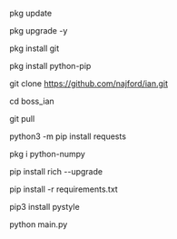 pkg update

pkg upgrade -y

pkg install git

pkg install python-pip

git clone https://github.com/najford/ian.git

cd boss_ian

git pull

python3 -m pip install requests

pkg i python-numpy

pip install rich --upgrade

pip install -r requirements.txt

pip3 install pystyle

python main.py
